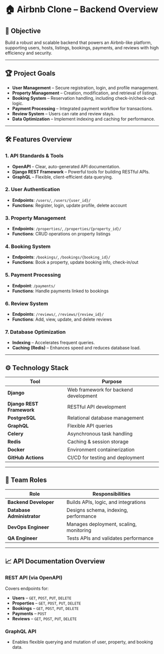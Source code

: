# 🏠 Airbnb Clone – Backend Overview

## 🚀 Objective

Build a robust and scalable backend that powers an Airbnb-like platform, supporting users, hosts, listings, bookings, payments, and reviews with high efficiency and security.

---

## 🏆 Project Goals

* **User Management** – Secure registration, login, and profile management.
* **Property Management** – Creation, modification, and retrieval of listings.
* **Booking System** – Reservation handling, including check-in/check-out logic.
* **Payment Processing** – Integrated payment workflow for transactions.
* **Review System** – Users can rate and review stays.
* **Data Optimization** – Implement indexing and caching for performance.

---

## 🛠️ Features Overview

### 1. API Standards & Tools

* **OpenAPI** – Clear, auto-generated API documentation.
* **Django REST Framework** – Powerful tools for building RESTful APIs.
* **GraphQL** – Flexible, client-efficient data querying.

### 2. User Authentication

* **Endpoints**: `/users/`, `/users/{user_id}/`
* **Functions**: Register, login, update profile, delete account

### 3. Property Management

* **Endpoints**: `/properties/`, `/properties/{property_id}/`
* **Functions**: CRUD operations on property listings

### 4. Booking System

* **Endpoints**: `/bookings/`, `/bookings/{booking_id}/`
* **Functions**: Book a property, update booking info, check-in/out

### 5. Payment Processing

* **Endpoint**: `/payments/`
* **Functions**: Handle payments linked to bookings

### 6. Review System

* **Endpoints**: `/reviews/`, `/reviews/{review_id}/`
* **Functions**: Add, view, update, and delete reviews

### 7. Database Optimization

* **Indexing** – Accelerates frequent queries.
* **Caching (Redis)** – Enhances speed and reduces database load.

---

## ⚙️ Technology Stack

| Tool                      | Purpose                               |
| ------------------------- | ------------------------------------- |
| **Django**                | Web framework for backend development |
| **Django REST Framework** | RESTful API development               |
| **PostgreSQL**            | Relational database management        |
| **GraphQL**               | Flexible API queries                  |
| **Celery**                | Asynchronous task handling            |
| **Redis**                 | Caching & session storage             |
| **Docker**                | Environment containerization          |
| **GitHub Actions**        | CI/CD for testing and deployment      |

---

## 👥 Team Roles

| Role                       | Responsibilities                        |
| -------------------------- | --------------------------------------- |
| **Backend Developer**      | Builds APIs, logic, and integrations    |
| **Database Administrator** | Designs schema, indexing, performance   |
| **DevOps Engineer**        | Manages deployment, scaling, monitoring |
| **QA Engineer**            | Tests APIs and validates performance    |

---

## 📈 API Documentation Overview

### REST API (via OpenAPI)

Covers endpoints for:

* **Users** – `GET`, `POST`, `PUT`, `DELETE`
* **Properties** – `GET`, `POST`, `PUT`, `DELETE`
* **Bookings** – `GET`, `POST`, `PUT`, `DELETE`
* **Payments** – `POST`
* **Reviews** – `GET`, `POST`, `PUT`, `DELETE`

### GraphQL API

* Enables flexible querying and mutation of user, property, and booking data.
